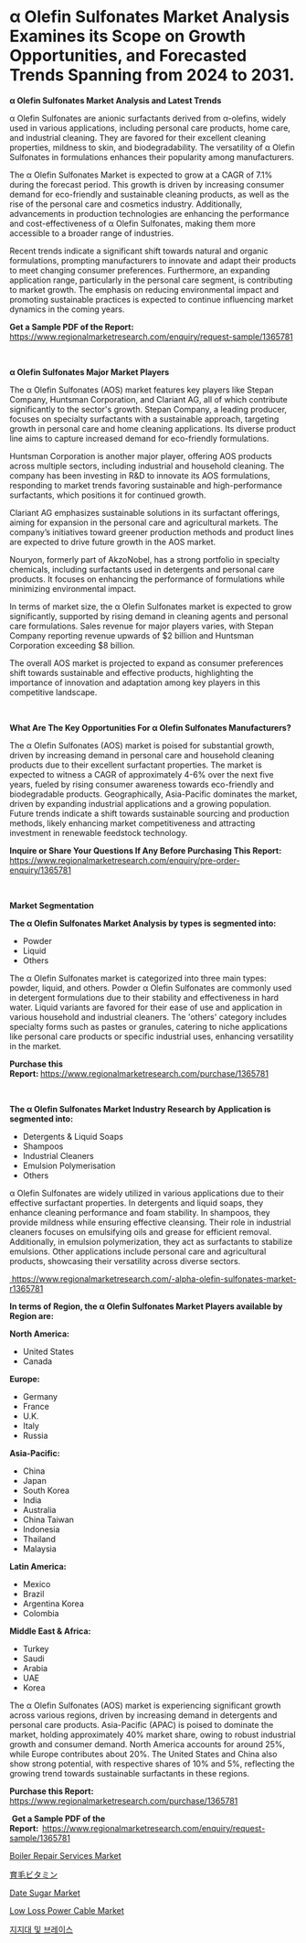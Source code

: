 <p><h1>α Olefin Sulfonates Market Analysis Examines its Scope on Growth Opportunities, and Forecasted Trends Spanning from 2024 to 2031.</h1></p><p><strong>α Olefin Sulfonates Market Analysis and Latest Trends</strong></p>
<p><p>α Olefin Sulfonates are anionic surfactants derived from α-olefins, widely used in various applications, including personal care products, home care, and industrial cleaning. They are favored for their excellent cleaning properties, mildness to skin, and biodegradability. The versatility of α Olefin Sulfonates in formulations enhances their popularity among manufacturers.</p><p>The α Olefin Sulfonates Market is expected to grow at a CAGR of 7.1% during the forecast period. This growth is driven by increasing consumer demand for eco-friendly and sustainable cleaning products, as well as the rise of the personal care and cosmetics industry. Additionally, advancements in production technologies are enhancing the performance and cost-effectiveness of α Olefin Sulfonates, making them more accessible to a broader range of industries.</p><p>Recent trends indicate a significant shift towards natural and organic formulations, prompting manufacturers to innovate and adapt their products to meet changing consumer preferences. Furthermore, an expanding application range, particularly in the personal care segment, is contributing to market growth. The emphasis on reducing environmental impact and promoting sustainable practices is expected to continue influencing market dynamics in the coming years.</p></p>
<p><strong>Get a Sample PDF of the Report:&nbsp;</strong> <a href="https://www.regionalmarketresearch.com/enquiry/request-sample/1365781">https://www.regionalmarketresearch.com/enquiry/request-sample/1365781</a></p>
<p>&nbsp;</p>
<p><strong>α Olefin Sulfonates Major Market Players</strong></p>
<p><p>The α Olefin Sulfonates (AOS) market features key players like Stepan Company, Huntsman Corporation, and Clariant AG, all of which contribute significantly to the sector's growth. Stepan Company, a leading producer, focuses on specialty surfactants with a sustainable approach, targeting growth in personal care and home cleaning applications. Its diverse product line aims to capture increased demand for eco-friendly formulations.</p><p>Huntsman Corporation is another major player, offering AOS products across multiple sectors, including industrial and household cleaning. The company has been investing in R&D to innovate its AOS formulations, responding to market trends favoring sustainable and high-performance surfactants, which positions it for continued growth.</p><p>Clariant AG emphasizes sustainable solutions in its surfactant offerings, aiming for expansion in the personal care and agricultural markets. The company’s initiatives toward greener production methods and product lines are expected to drive future growth in the AOS market.</p><p>Nouryon, formerly part of AkzoNobel, has a strong portfolio in specialty chemicals, including surfactants used in detergents and personal care products. It focuses on enhancing the performance of formulations while minimizing environmental impact.</p><p>In terms of market size, the α Olefin Sulfonates market is expected to grow significantly, supported by rising demand in cleaning agents and personal care formulations. Sales revenue for major players varies, with Stepan Company reporting revenue upwards of $2 billion and Huntsman Corporation exceeding $8 billion.</p><p>The overall AOS market is projected to expand as consumer preferences shift towards sustainable and effective products, highlighting the importance of innovation and adaptation among key players in this competitive landscape.</p></p>
<p>&nbsp;</p>
<p><strong>What Are The Key Opportunities For α Olefin Sulfonates Manufacturers?</strong></p>
<p><p>The α Olefin Sulfonates (AOS) market is poised for substantial growth, driven by increasing demand in personal care and household cleaning products due to their excellent surfactant properties. The market is expected to witness a CAGR of approximately 4-6% over the next five years, fueled by rising consumer awareness towards eco-friendly and biodegradable products. Geographically, Asia-Pacific dominates the market, driven by expanding industrial applications and a growing population. Future trends indicate a shift towards sustainable sourcing and production methods, likely enhancing market competitiveness and attracting investment in renewable feedstock technology.</p></p>
<p><strong>Inquire or Share Your Questions If Any Before Purchasing This Report:</strong> <a href="https://www.regionalmarketresearch.com/enquiry/pre-order-enquiry/1365781">https://www.regionalmarketresearch.com/enquiry/pre-order-enquiry/1365781</a></p>
<p>&nbsp;</p>
<p><strong>Market Segmentation</strong></p>
<p><strong>The α Olefin Sulfonates Market Analysis by types is segmented into:</strong></p>
<p><ul><li>Powder</li><li>Liquid</li><li>Others</li></ul></p>
<p><p>The α Olefin Sulfonates market is categorized into three main types: powder, liquid, and others. Powder α Olefin Sulfonates are commonly used in detergent formulations due to their stability and effectiveness in hard water. Liquid variants are favored for their ease of use and application in various household and industrial cleaners. The 'others' category includes specialty forms such as pastes or granules, catering to niche applications like personal care products or specific industrial uses, enhancing versatility in the market.</p></p>
<p><strong>Purchase this Report:&nbsp;</strong><a href="https://www.regionalmarketresearch.com/purchase/1365781">https://www.regionalmarketresearch.com/purchase/1365781</a></p>
<p>&nbsp;</p>
<p><strong>The α Olefin Sulfonates Market Industry Research by Application is segmented into:</strong></p>
<p><ul><li>Detergents & Liquid Soaps</li><li>Shampoos</li><li>Industrial Cleaners</li><li>Emulsion Polymerisation</li><li>Others</li></ul></p>
<p><p>α Olefin Sulfonates are widely utilized in various applications due to their effective surfactant properties. In detergents and liquid soaps, they enhance cleaning performance and foam stability. In shampoos, they provide mildness while ensuring effective cleansing. Their role in industrial cleaners focuses on emulsifying oils and grease for efficient removal. Additionally, in emulsion polymerization, they act as surfactants to stabilize emulsions. Other applications include personal care and agricultural products, showcasing their versatility across diverse sectors.</p></p>
<p><a href="https://www.regionalmarketresearch.com/-alpha-olefin-sulfonates-market-r1365781">&nbsp;https://www.regionalmarketresearch.com/-alpha-olefin-sulfonates-market-r1365781</a></p>
<p><strong>In terms of Region, the α Olefin Sulfonates Market Players available by Region are:</strong></p>
<p>
    <p> <strong> North America: </strong>
        <ul>
            <li>United States</li>
            <li>Canada</li>
        </ul>
        </p> 
    <p> <strong> Europe: </strong>
        <ul>
            <li>Germany</li>
            <li>France</li>
            <li>U.K.</li>
            <li>Italy</li>
            <li>Russia</li>
        </ul>
        </p> 
    <p> <strong> Asia-Pacific: </strong>
        <ul>
            <li>China</li>
            <li>Japan</li>
            <li>South Korea</li>
            <li>India</li>
            <li>Australia</li>
            <li>China Taiwan</li>
            <li>Indonesia</li>
            <li>Thailand</li>
            <li>Malaysia</li>
        </ul>
        </p> 
    <p> <strong> Latin America: </strong>
        <ul>
            <li>Mexico</li>
            <li>Brazil</li>
            <li>Argentina Korea</li>
            <li>Colombia</li>
        </ul>
        </p> 
    <p> <strong> Middle East & Africa: </strong>
        <ul>
            <li>Turkey</li>
            <li>Saudi</li>
            <li>Arabia</li>
            <li>UAE</li>
            <li>Korea</li>
        </ul>
    </p>
    </p>
<p><p>The α Olefin Sulfonates (AOS) market is experiencing significant growth across various regions, driven by increasing demand in detergents and personal care products. Asia-Pacific (APAC) is poised to dominate the market, holding approximately 40% market share, owing to robust industrial growth and consumer demand. North America accounts for around 25%, while Europe contributes about 20%. The United States and China also show strong potential, with respective shares of 10% and 5%, reflecting the growing trend towards sustainable surfactants in these regions.</p></p>
<p><strong>Purchase this Report: </strong><a href="https://www.regionalmarketresearch.com/purchase/1365781">https://www.regionalmarketresearch.com/purchase/1365781</a></p>
<p>&nbsp;<strong>Get a Sample PDF of the Report:&nbsp;&nbsp;</strong><a href="https://www.regionalmarketresearch.com/enquiry/request-sample/1365781">https://www.regionalmarketresearch.com/enquiry/request-sample/1365781</a></p>
<p><strong></strong></p>
<p><p><a href="https://www.linkedin.com/pulse/role-boiler-repair-services-market-applications-individualenterpriseothers-ngnkf">Boiler Repair Services Market</a></p><p><a href="https://medium.com/@sweet1_2luv/%E9%AB%AA%E3%81%AE%E6%88%90%E9%95%B7%E3%83%93%E3%82%BF%E3%83%9F%E3%83%B3%E5%B8%82%E5%A0%B4%E3%81%AE%E3%82%B7%E3%82%A7%E3%82%A2%E3%81%A8%E6%96%B0%E3%81%97%E3%81%84%E3%83%88%E3%83%AC%E3%83%B3%E3%83%89%E5%88%86%E6%9E%90-%E7%A8%AE%E9%A1%9E-%E7%94%A8%E9%80%94-%E6%9C%80%E7%B5%82%E7%94%A8%E9%80%94%E5%88%A5%E3%81%8A%E3%82%88%E3%81%B32024%E5%B9%B4%E3%81%8B%E3%82%892031%E5%B9%B4%E3%81%BE%E3%81%A7%E3%81%AE%E4%BA%88%E6%B8%AC-ba52742a070f?postPublishedType=repub">育毛ビタミン</a></p><p><a href="https://github.com/SanjidaMahmud81/Market-Research-Report-List-1/blob/main/date-sugar-market.md">Date Sugar Market</a></p><p><a href="https://issuu.com/reportprime-2/docs/low-loss-power-cable-market-size-20_d6ab15d0eae883">Low Loss Power Cable Market</a></p><p><a href="https://medium.com/@nargishussain12/%EC%A7%80%EC%A7%80%EB%8C%80-%EB%B0%8F-%EB%B3%B4%EC%A1%B0%EA%B8%B0-%EC%82%B0%EC%97%85-%EC%9D%B8%EC%82%AC%EC%9D%B4%ED%8A%B8-%EB%B3%B4%EA%B3%A0%EC%84%9C-%EC%A7%80%EC%A7%80%EB%8C%80-%EB%B0%8F-%EB%B3%B4%EC%A1%B0%EA%B8%B0-%EC%8B%9C%EC%9E%A5-%EB%8F%99%ED%96%A5-%EC%9D%91%EC%9A%A9-%EB%B6%84%EC%95%BC-%EB%B0%8F-%EA%B2%BD%EC%9F%81-%ED%99%98%EA%B2%BD-%EB%B6%84%EC%84%9D-2024-2031-047599ae0a86?postPublishedType=repub">지지대 및 브레이스</a></p></p>